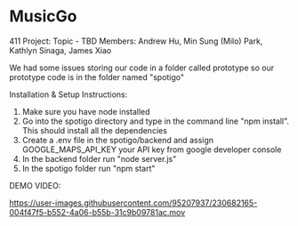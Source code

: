 # MusicGo
411 Project: Topic - TBD
Members: Andrew Hu, Min Sung (Milo) Park, Kathlyn Sinaga, James Xiao

We had some issues storing our code in a folder called prototype so our prototype code is in the folder named "spotigo"

Installation & Setup Instructions:
1) Make sure you have node installed
2) Go into the spotigo directory and type in the command line "npm install". This should install all the dependencies
3) Create a .env file in the spotigo/backend and assign GOOGLE_MAPS_API_KEY your API key from google developer console
4) In the backend folder run "node server.js"
5) In the spotigo folder run "npm start"

DEMO VIDEO:


https://user-images.githubusercontent.com/95207937/230682165-004f47f5-b552-4a06-b55b-31c9b09781ac.mov

